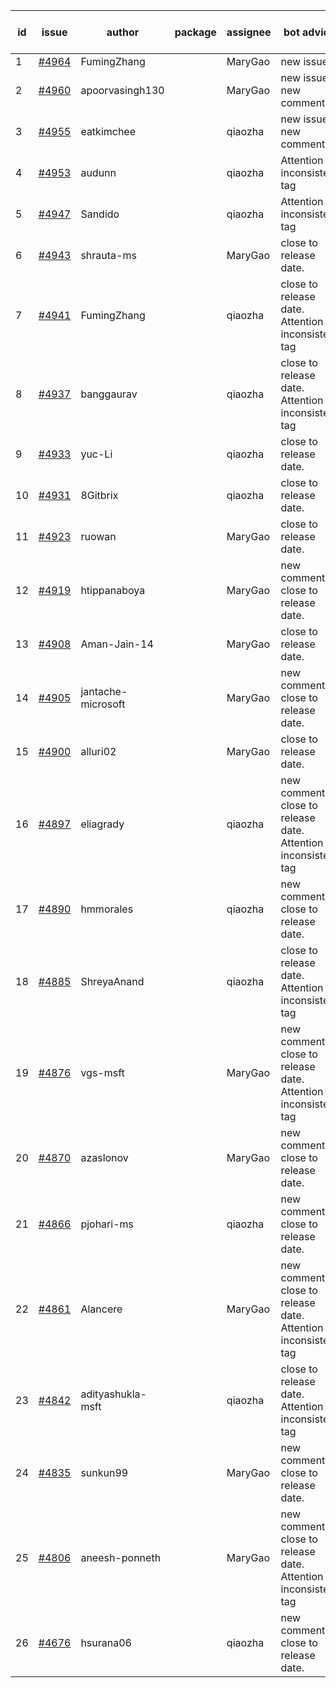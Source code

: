 | id | issue | author | package | assignee | bot advice | created date of issue | target release date | date from target |
| ------ | ------ | ------ | ------ | ------ | ------ | ------ | ------ | :-----: |
| 1 | [#4964](https://github.com/Azure/sdk-release-request/issues/4964) | FumingZhang |  | MaryGao | new issue. | 02-19 | 03-22 |  |
| 2 | [#4960](https://github.com/Azure/sdk-release-request/issues/4960) | apoorvasingh130 |  | MaryGao | new issue. new comment. | 02-19 | 03-22 |  |
| 3 | [#4955](https://github.com/Azure/sdk-release-request/issues/4955) | eatkimchee |  | qiaozha | new issue. new comment. | 02-17 | 03-22 |  |
| 4 | [#4953](https://github.com/Azure/sdk-release-request/issues/4953) | audunn |  | qiaozha | Attention to inconsistent tag | 02-16 | 03-22 |  |
| 5 | [#4947](https://github.com/Azure/sdk-release-request/issues/4947) | Sandido |  | qiaozha | Attention to inconsistent tag | 02-15 | 03-22 |  |
| 6 | [#4943](https://github.com/Azure/sdk-release-request/issues/4943) | shrauta-ms |  | MaryGao | close to release date.  | 02-08 | 02-23 | 2 |
| 7 | [#4941](https://github.com/Azure/sdk-release-request/issues/4941) | FumingZhang |  | qiaozha | close to release date.  Attention to inconsistent tag | 02-02 | 02-23 | 2 |
| 8 | [#4937](https://github.com/Azure/sdk-release-request/issues/4937) | banggaurav |  | qiaozha | close to release date.  Attention to inconsistent tag | 02-01 | 02-23 | 2 |
| 9 | [#4933](https://github.com/Azure/sdk-release-request/issues/4933) | yuc-Li |  | qiaozha | close to release date.  | 02-01 | 02-23 | 2 |
| 10 | [#4931](https://github.com/Azure/sdk-release-request/issues/4931) | 8Gitbrix |  | qiaozha | close to release date.  | 01-31 | 02-23 | 2 |
| 11 | [#4923](https://github.com/Azure/sdk-release-request/issues/4923) | ruowan |  | MaryGao | close to release date.  | 01-26 | 02-23 | 2 |
| 12 | [#4919](https://github.com/Azure/sdk-release-request/issues/4919) | htippanaboya |  | MaryGao | new comment. close to release date.  | 01-24 | 02-23 | 2 |
| 13 | [#4908](https://github.com/Azure/sdk-release-request/issues/4908) | Aman-Jain-14 |  | MaryGao | close to release date.  | 01-22 | 02-23 | 2 |
| 14 | [#4905](https://github.com/Azure/sdk-release-request/issues/4905) | jantache-microsoft |  | MaryGao | new comment. close to release date.  | 01-22 | 02-23 | 2 |
| 15 | [#4900](https://github.com/Azure/sdk-release-request/issues/4900) | alluri02 |  | MaryGao | close to release date.  | 01-22 | 02-23 | 2 |
| 16 | [#4897](https://github.com/Azure/sdk-release-request/issues/4897) | eliagrady |  | qiaozha | new comment. close to release date.  Attention to inconsistent tag | 01-18 | 02-23 | 2 |
| 17 | [#4890](https://github.com/Azure/sdk-release-request/issues/4890) | hmmorales |  | qiaozha | new comment. close to release date.  | 01-16 | 02-23 | 2 |
| 18 | [#4885](https://github.com/Azure/sdk-release-request/issues/4885) | ShreyaAnand |  | qiaozha | close to release date.  Attention to inconsistent tag | 01-15 | 02-23 | 2 |
| 19 | [#4876](https://github.com/Azure/sdk-release-request/issues/4876) | vgs-msft |  | MaryGao | new comment. close to release date.  Attention to inconsistent tag | 01-09 | 02-23 | 2 |
| 20 | [#4870](https://github.com/Azure/sdk-release-request/issues/4870) | azaslonov |  | MaryGao | new comment. close to release date.  | 01-08 | 02-23 | 2 |
| 21 | [#4866](https://github.com/Azure/sdk-release-request/issues/4866) | pjohari-ms |  | qiaozha | new comment. close to release date.  | 01-06 | 02-23 | 2 |
| 22 | [#4861](https://github.com/Azure/sdk-release-request/issues/4861) | Alancere |  | MaryGao | new comment. close to release date.  Attention to inconsistent tag | 12-27 | 02-23 | 2 |
| 23 | [#4842](https://github.com/Azure/sdk-release-request/issues/4842) | adityashukla-msft |  | qiaozha | close to release date.  Attention to inconsistent tag | 12-20 | 02-23 | 2 |
| 24 | [#4835](https://github.com/Azure/sdk-release-request/issues/4835) | sunkun99 |  | MaryGao | new comment. close to release date.  | 12-15 | 02-23 | 2 |
| 25 | [#4806](https://github.com/Azure/sdk-release-request/issues/4806) | aneesh-ponneth |  | MaryGao | new comment. close to release date.  Attention to inconsistent tag | 11-29 | 02-23 | 2 |
| 26 | [#4676](https://github.com/Azure/sdk-release-request/issues/4676) | hsurana06 |  | qiaozha | new comment. close to release date.  | 10-23 | 02-23 | 2 |
